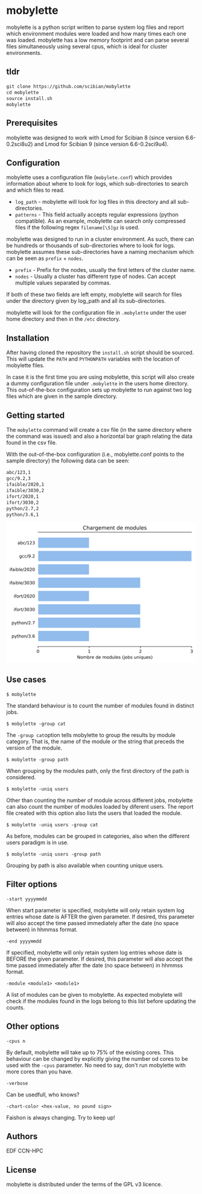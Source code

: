 # mobylette

mobylette is a python script written to parse system log files
and report which environment modules were loaded and how many times
each one was loaded. mobylette has a low memory footprint and can parse
several files simultaneously using several cpus, which is ideal for cluster
environments.

## tldr

```
git clone https://github.com/scibian/mobylette
cd mobylette
source install.sh
mobylette
```
## Prerequisites

mobylette was designed to work with Lmod for Scibian 8 (since version 6.6-0.2sci8u2)
and Lmod for Scibian 9 (since version 6.6-0.2sci9u4).

## Configuration

mobylette uses a configuration file (`mobylete.conf`) which provides information about where to look for logs, which sub-directories to search and which files to read.

- `log_path` - mobylette will look for log files in this directory and all sub-directories.
- `patterns` - This field actually accepts regular expressions (python compatible). As an example, mobylette can search only compressed files if the following regex `filename[\S]gz` is used.

mobylette was designed to run in a cluster environment. As such, there can be hundreds or thousands of sub-directories where to look for logs. mobylette assumes these sub-directories have a naming mechanism which can be seen as `prefix` + `nodes`.

- `prefix` - Prefix for the nodes, usually the first letters of the cluster name.
- `nodes` - Usually a cluster has different type of nodes. Can accept multiple values separated by commas.
 
If both of these two fields are left empty, mobylette will search for files under the directory given by log_path and all its sub-directories.
 
mobylette will look for the configuration file in `.mobylette` under the user home directory and then in the `/etc` directory.

## Installation

After having cloned the repository the `install.sh` script should be sourced. This will update the `PATH` and `PYTHONPATH` variables with the location of mobylette files.

In case it is the first time you are using mobylette, this script will also create a dummy configuration file under `.mobylette` in the users home directory. This out-of-the-box configuration sets up mobylette to run against two log files which are given in the sample directory.

## Getting started

The `mobylette` command will create a csv file (in the same directory where the command was issued) and also a horizontal bar graph relating the data found in the csv file.

With the out-of-the-box configuration (i.e., mobylette.conf points to the sample directory) the following data can be seen:

```
abc/123,1
gcc/9.2,3
ifaible/2020,1
ifaible/3030,2
ifort/2020,1
ifort/3030,2
python/2.7,2
python/3.6,1
```

![Number of module load commands](sample/0_abc123_python3.6.svg)


## Use cases

    $ mobylette

The standard behaviour is to count the number of modules found in distinct jobs. 

    $ mobylette -group cat
    
The `-group cat`option tells mobylette to group the results by module category. That is, the name of the module or the string that preceds the version of the module.

    $ mobylette -group path
    
When grouping by the modules path, only the first directory of the path is considered.

    $ mobylette -uniq users

Other than counting the number of module across different jobs, mobylette can also count the number of modules loaded by diferent users. The report file created with this option also lists the users that loaded the module.

    $ mobylette -uniq users -group cat

As before, modules can be grouped in categories, also when the different users paradigm is in use.

    $ mobylette -uniq users -group path
    
Grouping by path is also available when counting unique users.

## Filter options

    -start yyyymmdd

When start parameter is specified, mobylette will only retain system log entries whose date is AFTER the given parameter.
If desired, this parameter will also accept the time passed immediately after the date (no space between) in hhmmss format.

    -end yyyymmdd
    
If specified, mobylette will only retain system log entries whose date is BEFORE the given parameter.
If desired, this parameter will also accept the time passed immediately after the date (no space between) in hhmmss format.

    -module <module1> <module1>
    
A list of modules can be given to mobylette. As expected mobylete will check if the modules found in the logs belong to this list before updating the counts.
    
## Other options
    
    -cpus n
    
By default, mobylette will take up to 75% of the existing cores. This behaviour can be changed by explicitly giving the number od cores to be used with the `-cpus` parameter. No need to say, don't run mobylette with more cores than you have.

    -verbose
    
Can be usedfull, who knows?

    -chart-color <hex-value, no pound sign>
    
Faishon is always changing. Try to keep up!
    
## Authors

EDF CCN-HPC

## License

mobylette is distributed under the terms of the GPL v3 licence.
